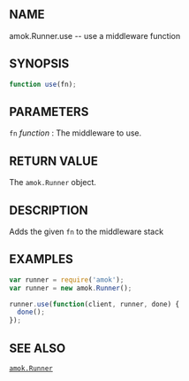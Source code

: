 ---
---

## NAME

amok.Runner.use -- use a middleware function

## SYNOPSIS

```js
function use(fn);
```

## PARAMETERS
`fn` *function*
:   The middleware to use.

## RETURN VALUE

The `amok.Runner` object.

## DESCRIPTION

Adds the given `fn` to the middleware stack

## EXAMPLES

```js
var runner = require('amok');
var runner = new amok.Runner();

runner.use(function(client, runner, done) {
  done();
});
```

## SEE ALSO

[`amok.Runner`](amok.Runner.3.md)
